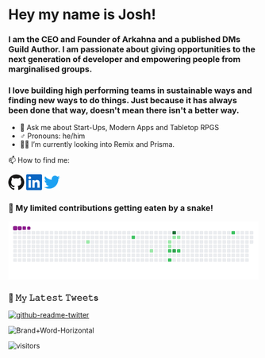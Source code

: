 # **Hey my name is Josh!**

### I am the CEO and Founder of Arkahna and a published DMs Guild Author. I am passionate about giving opportunities to the next generation of developer and empowering people from marginalised groups.
### I love building high performing teams in sustainable ways and finding new ways to do things. Just because it has always been done that way, doesn't mean there isn't a better way. 

- 💬 Ask me about Start-Ups, Modern Apps and Tabletop RPGS 
- :male_sign: Pronouns: he/him
- :man_teacher: I’m currently looking into Remix and Prisma.

:mailbox: How to find me:

<a href="https://github.com/joshuaboys"><img alt="GitHub" height="32" width="32" src="assets/github.svg"></a>
<a href="https://linkedin.com/in/joshboys"><img alt="LinkedIn" height="32" width="32" src="assets/linkedin.svg"></a>
<a href="https://twitter.com/aneki"><img alt="Twitter" height="32" width="32" src="assets/twitter.svg"></a>


### :snake: My limited contributions getting eaten by a snake!
![snake gif](https://github.com/joshuaboys/joshuaboys/blob/output/github-contribution-grid-snake.gif)


### 🔔 𝙼𝚢 𝙻𝚊𝚝𝚎𝚜𝚝 𝚃𝚠𝚎𝚎𝚝s
[![github-readme-twitter](https://github-readme-twitter.gazf.vercel.app/api?id=aneki)](https://github.com/joshuaboys/github-readme-twitter)

![Brand+Word-Horizontal](https://user-images.githubusercontent.com/38293002/132086825-0d716440-6649-42d2-8ece-7ebf6cb870b7.png)

![visitors](https://visitor-badge.glitch.me/badge?page_id=joshuaboys.joshuaboys&left_color=green&right_color=red)
